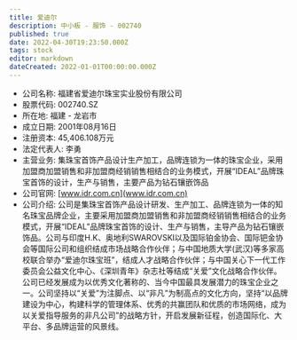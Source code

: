 ```yaml
---
title: 爱迪尔
description: 中小板 - 服饰 - 002740
published: true
date: 2022-04-30T19:23:50.000Z
tags: stock
editor: markdown
dateCreated: 2022-01-01T00:00:00.000Z
---
```


- 公司名称: 福建省爱迪尔珠宝实业股份有限公司
- 股票代码: 002740.SZ
- 所在地: 福建 - 龙岩市
- 成立日期: 2001年08月16日
- 注册资本: 45,406.108万元
- 法定代表人: 李勇
- 主营业务: 集珠宝首饰产品设计生产加工，品牌连锁为一体的珠宝企业，采用加盟商加盟销售和非加盟商经销销售相结合的业务模式，开展“IDEAL”品牌珠宝首饰的设计，生产与销售，主要产品为钻石镶嵌饰品
- 公司官网: [www.idr.com.cn](www.idr.com.cn)
- 公司介绍: 公司是集珠宝首饰产品设计研发、生产加工、品牌连锁为一体的知名珠宝品牌企业，主要采用加盟商加盟销售和非加盟商经销销售相结合的业务模式，开展“IDEAL”品牌珠宝首饰的设计、生产与销售，主导产品为钻石镶嵌饰品。公司与印度H.K、奥地利SWAROVSKI以及国际铂金协会、国际钯金协会等国际公司和组织结成市场战略合作伙伴；与中国地质大学(武汉)等多家高校联合举办“爱迪尔珠宝班”，结成人才战略合作伙伴；与中国关心下一代工作委员会公益文化中心、《深圳青年》杂志社等结成“关爱”文化战略合作伙伴。公司已经发展成为以优秀文化著称的、当今中国最具发展潜力的珠宝企业之一。公司坚持以“关爱”为注脚点、以“非凡”为制高点的文化方向，坚持“以品牌建设为中心，构建科学的管理体系、优秀的共赢团队和优质的市场网络，成为以关爱指导服务的非凡公司”的战略方针，开启发展新征程，创造国际化、大平台、多品牌运营的风景线。


